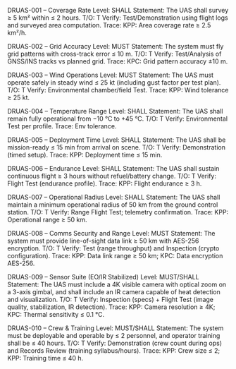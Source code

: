 DRUAS-001 – Coverage Rate
Level: SHALL
Statement: The UAS shall survey ≥ 5 km² within ≤ 2 hours.
T/O: T
Verify: Test/Demonstration using flight logs and surveyed area computation.
Trace: KPP: Area coverage rate ≥ 2.5 km²/h.

DRUAS-002 – Grid Accuracy
Level: MUST
Statement: The system must fly grid patterns with cross-track error ≤ 10 m.
T/O: T
Verify: Test/Analysis of GNSS/INS tracks vs planned grid.
Trace: KPC: Grid pattern accuracy ±10 m.

DRUAS-003 – Wind Operations
Level: MUST
Statement: The UAS must operate safely in steady wind ≤ 25 kt (including gust factor per test plan).
T/O: T
Verify: Environmental chamber/field Test.
Trace: KPP: Wind tolerance ≥ 25 kt.

DRUAS-004 – Temperature Range
Level: SHALL
Statement: The UAS shall remain fully operational from −10 °C to +45 °C.
T/O: T
Verify: Environmental Test per profile.
Trace: Env tolerance.

DRUAS-005 – Deployment Time
Level: SHALL
Statement: The UAS shall be mission-ready ≤ 15 min from arrival on scene.
T/O: T
Verify: Demonstration (timed setup).
Trace: KPP: Deployment time ≤ 15 min.

DRUAS-006 – Endurance
Level: SHALL
Statement: The UAS shall sustain continuous flight ≥ 3 hours without refuel/battery change.
T/O: T
Verify: Flight Test (endurance profile).
Trace: KPP: Flight endurance ≥ 3 h.

DRUAS-007 – Operational Radius
Level: SHALL
Statement: The UAS shall maintain a minimum operational radius of 50 km from the ground control station.
T/O: T
Verify: Range Flight Test; telemetry confirmation.
Trace: KPP: Operational range ≥ 50 km.

DRUAS-008 – Comms Security and Range
Level: MUST
Statement: The system must provide line-of-sight data link ≥ 50 km with AES-256 encryption.
T/O: T
Verify: Test (range throughput) and Inspection (crypto configuration).
Trace: KPP: Data link range ≥ 50 km; KPC: Data encryption AES-256.

DRUAS-009 – Sensor Suite (EO/IR Stabilized)
Level: MUST/SHALL
Statement: The UAS must include a 4K visible camera with optical zoom on a 3-axis gimbal, and shall include an IR camera capable of heat detection and visualization.
T/O: T
Verify: Inspection (specs) + Flight Test (image quality, stabilization, IR detection).
Trace: KPP: Camera resolution ≥ 4K; KPC: Thermal sensitivity ≤ 0.1 °C.

DRUAS-010 – Crew & Training
Level: MUST/SHALL
Statement: The system must be deployable and operable by ≤ 2 personnel, and operator training shall be ≤ 40 hours.
T/O: T
Verify: Demonstration (crew count during ops) and Records Review (training syllabus/hours).
Trace: KPP: Crew size ≤ 2; KPP: Training time ≤ 40 h.
